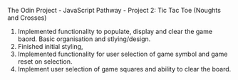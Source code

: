 The Odin Project - JavaScript Pathway - Project 2: Tic Tac Toe (Noughts and Crosses)

1. Implemented functionality to populate, display and clear the game baord. Basic organisation and stlying/design.
2. Finished initial styling, 
3. Implemented functionality for user selection of game symbol and game reset on selection. 
4. Implement user selection of game squares and ability to clear the board. 